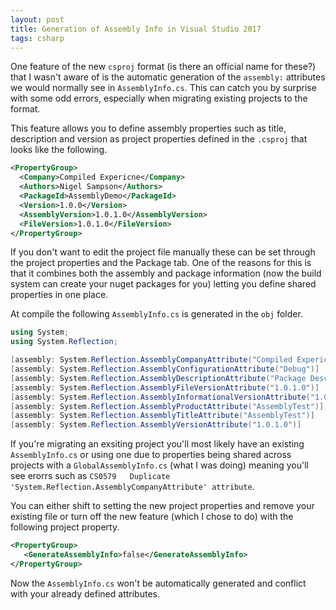 ```yaml
---
layout: post
title: Generation of Assembly Info in Visual Studio 2017
tags: csharp
---
```


One feature of the new `csproj` format (is there an official name for these?) that I wasn't aware of is the automatic generation of the `assembly:` attributes we would normally see in `AssemblyInfo.cs`. This can catch you by surprise with some odd errors, especially when migrating existing projects to the format.

This feature allows you to define assembly properties such as title, description and version as project properties defined in the `.csproj` that looks like the following.

``` xml
<PropertyGroup>
  <Company>Compiled Expericne</Company>
  <Authors>Nigel Sampson</Authors>
  <PackageId>AssemblyDemo</PackageId>
  <Version>1.0.0</Version>
  <AssemblyVersion>1.0.1.0</AssemblyVersion>
  <FileVersion>1.0.1.0</FileVersion>
</PropertyGroup>
```
If you don't want to edit the project file manually these can be set through the project properties and the Package tab. One of the reasons for this is that it combines both the assembly and package information (now the build system can create your nuget packages for you) letting you define shared properties in one place.

At compile the following `AssemblyInfo.cs` is generated in the `obj` folder.

``` csharp
using System;
using System.Reflection;

[assembly: System.Reflection.AssemblyCompanyAttribute("Compiled Expericne")]
[assembly: System.Reflection.AssemblyConfigurationAttribute("Debug")]
[assembly: System.Reflection.AssemblyDescriptionAttribute("Package Description")]
[assembly: System.Reflection.AssemblyFileVersionAttribute("1.0.1.0")]
[assembly: System.Reflection.AssemblyInformationalVersionAttribute("1.0.0")]
[assembly: System.Reflection.AssemblyProductAttribute("AssemblyTest")]
[assembly: System.Reflection.AssemblyTitleAttribute("AssemblyTest")]
[assembly: System.Reflection.AssemblyVersionAttribute("1.0.1.0")]
```

If you're migrating an exsiting project you'll most likely have an existing `AssemblyInfo.cs` or using one due to properties being shared across projects with a `GlobalAssemblyInfo.cs` (what I was doing) meaning you'll see erorrs such as `CS0579	Duplicate 'System.Reflection.AssemblyCompanyAttribute' attribute`.

You can either shift to setting the new project properties and remove your existing file or turn off the new feature (which I chose to do) with the following project property.

``` xml
<PropertyGroup>
   <GenerateAssemblyInfo>false</GenerateAssemblyInfo>
</PropertyGroup>
```

Now the `AssemblyInfo.cs` won't be automatically generated  and conflict with your already defined attributes.
